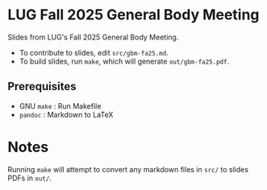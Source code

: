 # LUG Fall 2025 General Body Meeting

Slides from LUG's Fall 2025 General Body Meeting.

- To contribute to slides, edit `src/gbm-fa25.md`.
- To build slides, run `make`, which will generate `out/gbm-fa25.pdf`.

## Prerequisites
- GNU `make` : Run Makefile
- `pandoc` : Markdown to LaTeX

# Notes
Running `make` will attempt to convert any markdown files in `src/` to slides PDFs in `out/`.
